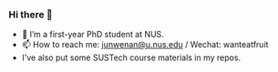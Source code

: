 ### Hi there 👋
- 🌱 I’m a first-year PhD student at NUS.
- 📫 How to reach me: junwenan@u.nus.edu / Wechat: wanteatfruit
- I've also put some SUSTech course materials in my repos.

<!--
**wanteatfruit/wanteatfruit** is a ✨ _special_ ✨ repository because its `README.md` (this file) appears on your GitHub profile.

Here are some ideas to get you started:

- 🔭 I’m currently working on ...
- 🌱 I’m currently learning ...
- 👯 I’m looking to collaborate on ...
- 🤔 I’m looking for help with ...
- 💬 Ask me about ...
- 📫 How to reach me: ...
- 😄 Pronouns: ...
- ⚡ Fun fact: ...
-->
